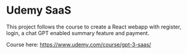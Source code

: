 # Udemy SaaS
 
This project follows the course to create a React webapp with register, login, a chat GPT enabled summary feature and payment.

Course here: https://www.udemy.com/course/gpt-3-saas/
